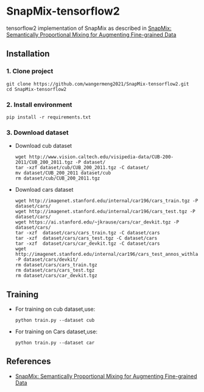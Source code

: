 
# SnapMix-tensorflow2
tensorflow2 implementation of SnapMix as described in [SnapMix: Semantically Proportional Mixing for Augmenting Fine-grained Data](https://arxiv.org/abs/2012.04846)

## Installation
###  1. Clone project
  ``` 
  git clone https://github.com/wangermeng2021/SnapMix-tensorflow2.git
  cd SnapMix-tensorflow2
  ```

###   2. Install environment
  ```
  pip install -r requirements.txt
  ```

###   3. Download dataset
* Download cub dataset
  ```
  wget http://www.vision.caltech.edu/visipedia-data/CUB-200-2011/CUB_200_2011.tgz -P dataset/
  tar -xzf dataset/cub/CUB_200_2011.tgz -C dataset/
  mv dataset/CUB_200_2011 dataset/cub
  rm dataset/cub/CUB_200_2011.tgz
  ```
* Download cars dataset
  ```
  wget http://imagenet.stanford.edu/internal/car196/cars_train.tgz -P dataset/cars/
  wget http://imagenet.stanford.edu/internal/car196/cars_test.tgz -P dataset/cars/
  wget https://ai.stanford.edu/~jkrause/cars/car_devkit.tgz -P dataset/cars/
  tar -xzf  dataset/cars/cars_train.tgz -C dataset/cars
  tar -xzf  dataset/cars/cars_test.tgz -C dataset/cars
  tar -xzf  dataset/cars/car_devkit.tgz -C dataset/cars
  wget http://imagenet.stanford.edu/internal/car196/cars_test_annos_withlabels.mat -P dataset/cars/devkit/
  rm dataset/cars/cars_train.tgz
  rm dataset/cars/cars_test.tgz
  rm dataset/cars/car_devkit.tgz
  ```

## Training
* For training on cub dataset,use:
  ```
  python train.py --dataset cub
  ```
* For training on Cars dataset,use:
  ```
  python train.py --dataset car
  ```

## References
* [SnapMix: Semantically Proportional Mixing for Augmenting Fine-grained Data](https://arxiv.org/abs/2012.04846)
